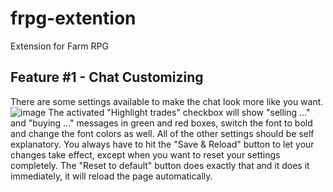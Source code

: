 # frpg-extention
Extension for Farm RPG
  
## Feature #1 - Chat Customizing
There are some settings available to make the chat look more like you want.
![image](https://user-images.githubusercontent.com/35682065/186082040-85850940-fc4e-4c17-9f63-d569a868cb83.png)
The activated "Highlight trades" checkbox will show "selling ..." and "buying ..." messages in green and red boxes, switch the font to bold and change the font colors as well. All of the other settings should be self explanatory. 
You always have to hit the "Save & Reload" button to let your changes take effect, except when you want to reset your settings completely. The "Reset to default" button does exactly that and it does it immediately, it will reload the page automatically.

